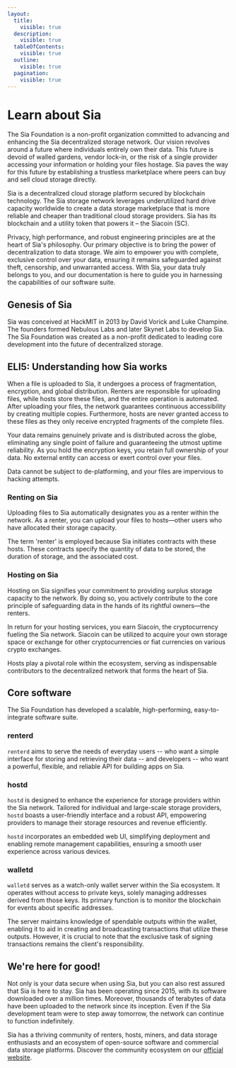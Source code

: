 ```yaml
---
layout:
  title:
    visible: true
  description:
    visible: true
  tableOfContents:
    visible: true
  outline:
    visible: true
  pagination:
    visible: true
---
```


# Learn about Sia

The Sia Foundation is a non-profit organization committed to advancing and enhancing the Sia decentralized storage network. Our vision revolves around a future where individuals entirely own their data. This future is devoid of walled gardens, vendor lock-in, or the risk of a single provider accessing your information or holding your files hostage. Sia paves the way for this future by establishing a trustless marketplace where peers can buy and sell cloud storage directly.

Sia is a decentralized cloud storage platform secured by blockchain technology. The Sia storage network leverages underutilized hard drive capacity worldwide to create a data storage marketplace that is more reliable and cheaper than traditional cloud storage providers. Sia has its blockchain and a utility token that powers it – the Siacoin (SC).

Privacy, high performance, and robust engineering principles are at the heart of Sia's philosophy. Our primary objective is to bring the power of decentralization to data storage. We aim to empower you with complete, exclusive control over your data, ensuring it remains safeguarded against theft, censorship, and unwarranted access. With Sia, your data truly belongs to you, and our documentation is here to guide you in harnessing the capabilities of our software suite.

## Genesis of Sia

Sia was conceived at HackMIT in 2013 by David Vorick and Luke Champine. The founders formed Nebulous Labs and later Skynet Labs to develop Sia. The Sia Foundation was created as a non-profit dedicated to leading core development into the future of decentralized storage.

## ELI5: Understanding how Sia works

When a file is uploaded to Sia, it undergoes a process of fragmentation, encryption, and global distribution. Renters are responsible for uploading files, while hosts store these files, and the entire operation is automated. After uploading your files, the network guarantees continuous accessibility by creating multiple copies. Furthermore, hosts are never granted access to these files as they only receive encrypted fragments of the complete files.

Your data remains genuinely private and is distributed across the globe, eliminating any single point of failure and guaranteeing the utmost uptime reliability. As you hold the encryption keys, you retain full ownership of your data. No external entity can access or exert control over your files.

Data cannot be subject to de-platforming, and your files are impervious to hacking attempts.

### **Renting on Sia**

Uploading files to Sia automatically designates you as a renter within the network. As a renter, you can upload your files to hosts—other users who have allocated their storage capacity.&#x20;

The term 'renter' is employed because Sia initiates contracts with these hosts. These contracts specify the quantity of data to be stored, the duration of storage, and the associated cost.

### Hosting on Sia

Hosting on Sia signifies your commitment to providing surplus storage capacity to the network. By doing so, you actively contribute to the core principle of safeguarding data in the hands of its rightful owners—the renters.

In return for your hosting services, you earn Siacoin, the cryptocurrency fueling the Sia network. Siacoin can be utilized to acquire your own storage space or exchange for other cryptocurrencies or fiat currencies on various crypto exchanges.

Hosts play a pivotal role within the ecosystem, serving as indispensable contributors to the decentralized network that forms the heart of Sia.

## Core software

The Sia Foundation has developed a scalable, high-performing, easy-to-integrate software suite.

### renterd

`renterd` aims to serve the needs of everyday users -- who want a simple interface for storing and retrieving their data -- and developers -- who want a powerful, flexible, and reliable API for building apps on Sia.&#x20;

### hostd

`hostd` is designed to enhance the experience for storage providers within the Sia network. Tailored for individual and large-scale storage providers, `hostd` boasts a user-friendly interface and a robust API, empowering providers to manage their storage resources and revenue efficiently.

`hostd` incorporates an embedded web UI, simplifying deployment and enabling remote management capabilities, ensuring a smooth user experience across various devices.

### walletd

`walletd` serves as a watch-only wallet server within the Sia ecosystem. It operates without access to private keys, solely managing addresses derived from those keys. Its primary function is to monitor the blockchain for events about specific addresses.&#x20;

The server maintains knowledge of spendable outputs within the wallet, enabling it to aid in creating and broadcasting transactions that utilize these outputs. However, it is crucial to note that the exclusive task of signing transactions remains the client's responsibility.

## We're here for good!

Not only is your data secure when using Sia, but you can also rest assured that Sia is here to stay. Sia has been operating since 2015, with its software downloaded over a million times. Moreover, thousands of terabytes of data have been uploaded to the network since its inception. Even if the Sia development team were to step away tomorrow, the network can continue to function indefinitely.

Sia has a thriving community of renters, hosts, miners, and data storage enthusiasts and an ecosystem of open-source software and commercial data storage platforms. Discover the community ecosystem on our [official website](https://sia.tech/community-ecosystem).
